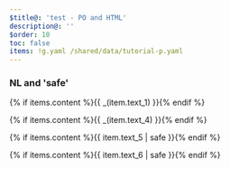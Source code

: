 ```yaml
---
$title@: 'test - PO and HTML'
description@: ''
$order: 10
toc: false
items: !g.yaml /shared/data/tutorial-p.yaml
---
```


### NL and 'safe'

<p class="">{% if items.content %}{{ _(item.text_1) }}{% endif %}</p>
<p class="">{% if items.content %}{{ _(item.text_4) }}{% endif %}</p>
<p class="">{% if items.content %}{{ item.text_5 | safe }}{% endif %}</p>
<p class="">{% if items.content %}{{ item.text_6 | safe }}{% endif %}</p>

